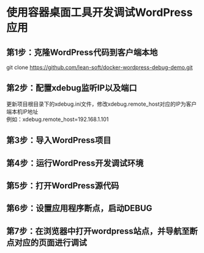 # 使用容器桌面工具开发调试WordPress应用

## 第1步：克隆WordPress代码到客户端本地
git clone https://github.com/lean-soft/docker-wordpress-debug-demo.git

## 第2步：配置xdebug监听IP以及端口
更新项目根目录下的xdebug.ini文件，修改xdebug.remote_host对应的IP为客户端本机IP地址 </br>
例如：xdebug.remote_host=192.168.1.101

## 第3步：导入WordPress项目

## 第4步：运行WordPress开发调试环境

## 第5步：打开WordPress源代码

## 第6步：设置应用程序断点，启动DEBUG

## 第7步：在浏览器中打开wordpress站点，并导航至断点对应的页面进行调试
